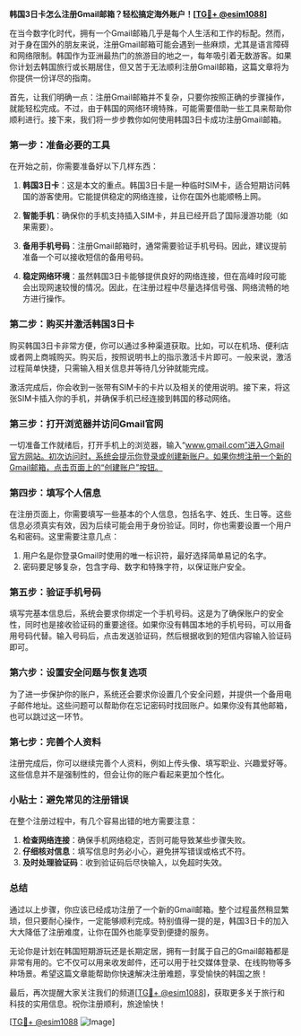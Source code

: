 **韩国3日卡怎么注册Gmail邮箱？轻松搞定海外账户！[[TG💪+ @esim1088](https://t.me/s/esim1088)]**

在当今数字化时代，拥有一个Gmail邮箱几乎是每个人生活和工作的标配。然而，对于身在国外的朋友来说，注册Gmail邮箱可能会遇到一些麻烦，尤其是语言障碍和网络限制。韩国作为亚洲最热门的旅游目的地之一，每年吸引着无数游客。如果你计划去韩国旅行或长期居住，但又苦于无法顺利注册Gmail邮箱，这篇文章将为你提供一份详尽的指南。

首先，让我们明确一点：注册Gmail邮箱并不复杂，只要你按照正确的步骤操作，就能轻松完成。不过，由于韩国的网络环境特殊，可能需要借助一些工具来帮助你顺利进行。接下来，我们将一步步教你如何使用韩国3日卡成功注册Gmail邮箱。

### 第一步：准备必要的工具

在开始之前，你需要准备好以下几样东西：

1. **韩国3日卡**：这是本文的重点。韩国3日卡是一种临时SIM卡，适合短期访问韩国的游客使用。它能提供稳定的网络连接，让你在国外也能顺畅上网。
   
2. **智能手机**：确保你的手机支持插入SIM卡，并且已经开启了国际漫游功能（如果需要）。

3. **备用手机号码**：注册Gmail邮箱时，通常需要验证手机号码。因此，建议提前准备一个可以接收短信的备用号码。

4. **稳定网络环境**：虽然韩国3日卡能够提供良好的网络连接，但在高峰时段可能会出现网速较慢的情况。因此，在注册过程中尽量选择信号强、网络流畅的地方进行操作。

### 第二步：购买并激活韩国3日卡

购买韩国3日卡非常方便，你可以通过多种渠道获取。比如，可以在机场、便利店或者网上商城购买。购买后，按照说明书上的指示激活卡片即可。一般来说，激活过程简单快捷，只需输入相关信息并等待几分钟就能完成。

激活完成后，你会收到一张带有SIM卡的卡片以及相关的使用说明。接下来，将这张SIM卡插入你的手机，并确保手机已经连接到韩国的移动网络。

### 第三步：打开浏览器并访问Gmail官网

一切准备工作就绪后，打开手机上的浏览器，输入“www.gmail.com”进入Gmail官方网站。初次访问时，系统会提示你登录或创建新账户。如果你想注册一个新的Gmail邮箱，点击页面上的“创建账户”按钮。

### 第四步：填写个人信息

在注册页面上，你需要填写一些基本的个人信息，包括名字、姓氏、生日等。这些信息必须真实有效，因为后续可能会用于身份验证。同时，你也需要设置一个用户名和密码。这里需要注意几点：

1. 用户名是你登录Gmail时使用的唯一标识符，最好选择简单易记的名字。
2. 密码要足够复杂，包含字母、数字和特殊字符，以保证账户安全。

### 第五步：验证手机号码

填写完基本信息后，系统会要求你绑定一个手机号码。这是为了确保账户的安全性，同时也是接收验证码的重要途径。如果你没有韩国本地的手机号码，可以用备用号码代替。输入号码后，点击发送验证码，然后根据收到的短信内容输入验证码即可。

### 第六步：设置安全问题与恢复选项

为了进一步保护你的账户，系统还会要求你设置几个安全问题，并提供一个备用电子邮件地址。这些问题可以帮助你在忘记密码时找回账户。如果你没有其他邮箱，也可以跳过这一环节。

### 第七步：完善个人资料

注册完成后，你可以继续完善个人资料，例如上传头像、填写职业、兴趣爱好等。这些信息并不是强制性的，但会让你的账户看起来更加个性化。

### 小贴士：避免常见的注册错误

在整个注册过程中，有几个容易出错的地方需要注意：

1. **检查网络连接**：确保手机网络稳定，否则可能导致某些步骤失败。
2. **仔细核对信息**：填写信息时务必小心，避免拼写错误或格式不符。
3. **及时处理验证码**：收到验证码后尽快输入，以免超时失效。

### 总结

通过以上步骤，你应该已经成功注册了一个新的Gmail邮箱。整个过程虽然稍显繁琐，但只要耐心操作，一定能够顺利完成。特别值得一提的是，韩国3日卡的加入大大降低了注册难度，让你在国外也能享受到便捷的服务。

无论你是计划在韩国短期游玩还是长期定居，拥有一封属于自己的Gmail邮箱都是非常有用的。它不仅可以用来收发邮件，还可以用于社交媒体登录、在线购物等多种场景。希望这篇文章能帮助你快速解决注册难题，享受愉快的韩国之旅！

最后，再次提醒大家关注我们的频道[[TG💪+ @esim1088](https://t.me/s/esim1088)]，获取更多关于旅行和科技的实用信息。祝你注册顺利，旅途愉快！

[[TG💪+ @esim1088](https://t.me/s/esim1088) ![Image](https://i.postimg.cc/4NQfJmqS/Snipaste-2025-05-13-00-14-12.png)]